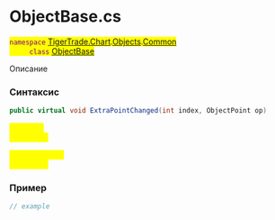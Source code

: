 
# ObjectBase.cs
<mark style="color:purple;">`namespace` [TigerTrade.Chart](../../../../../TigerTrade.Chart.md).[Objects](../../../../../TigerTrade.Chart/Objects.md).[Common](../../../../../TigerTrade.Chart/Objects/Common.md)  
&nbsp;&nbsp;&nbsp;&nbsp;&nbsp;&nbsp;&nbsp;&nbsp;&nbsp;`class` [ObjectBase](../../ObjectBase.cs.md)

Описание

### Синтаксис
```csharp
public virtual void ExtraPointChanged(int index, ObjectPoint op)
```
<mark style="color:yellow;">`index` *`int`*  
 *Описание*  
  
<mark style="color:yellow;">`op` *`ObjectPoint`*  
 *Описание*  
  


### Пример  
```csharp
// example
```
                    
                    